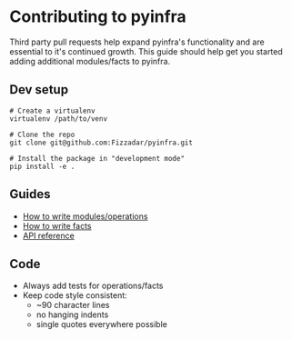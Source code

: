 # Contributing to pyinfra

Third party pull requests help expand pyinfra's functionality and are essential to it's continued growth. This guide should help get you started adding additional modules/facts to pyinfra.


## Dev setup

```
# Create a virtualenv
virtualenv /path/to/venv

# Clone the repo
git clone git@github.com:Fizzadar/pyinfra.git

# Install the package in "development mode"
pip install -e .
```


## Guides

+ [How to write modules/operations](https://pyinfra.readthedocs.io/api/operations.html)
+ [How to write facts](https://pyinfra.readthedocs.io/api/facts.html)
+ [API reference](https://pyinfra.readthedocs.io/api/reference.html)


## Code

+ Always add tests for operations/facts
+ Keep code style consistent:
    - ~90 character lines
    - no hanging indents
    - single quotes everywhere possible
